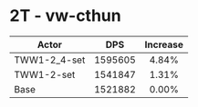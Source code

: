 # 2T - vw-cthun
| Actor | DPS | Increase |
|---|:---:|:---:|
|TWW1-2_4-set|1595605|4.84%|
|TWW1-2-set|1541847|1.31%|
|Base|1521882|0.00%|
